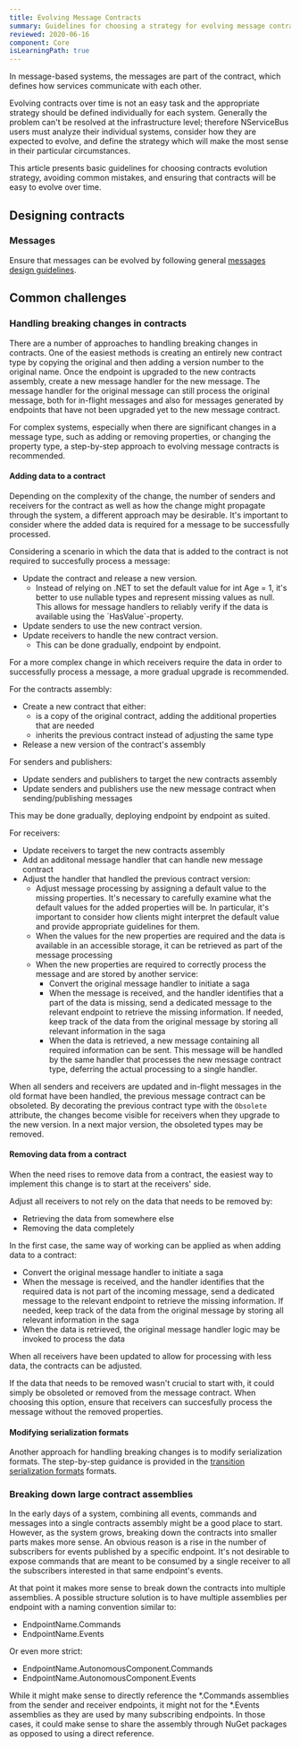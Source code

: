 ```yaml
---
title: Evolving Message Contracts
summary: Guidelines for choosing a strategy for evolving message contracts
reviewed: 2020-06-16
component: Core
isLearningPath: true
---
```


In message-based systems, the messages are part of the contract, which defines how services communicate with each other.

Evolving contracts over time is not an easy task and the appropriate strategy should be defined individually for each system. Generally the problem can't be resolved at the infrastructure level; therefore NServiceBus users must analyze their individual systems, consider how they are expected to evolve, and define the strategy which will make the most sense in their particular circumstances.

This article presents basic guidelines for choosing contracts evolution strategy, avoiding common mistakes, and ensuring that contracts will be easy to evolve over time.

## Designing contracts

### Messages

Ensure that messages can be evolved by following general [messages design guidelines](/nservicebus/messaging/messages-events-commands.md#designing-messages).


## Common challenges

### Handling breaking changes in contracts

There are a number of approaches to handling breaking changes in contracts. One of the easiest methods is creating an entirely new contract type by copying the original and then adding a version number to the original name. Once the endpoint is upgraded to the new contracts assembly, create a new message handler for the new message. The message handler for the original message can still process the original message, both for in-flight messages and also for messages generated by endpoints that have not been upgraded yet to the new message contract.

For complex systems, especially when there are significant changes in a message type, such as adding or removing properties, or changing the property type, a step-by-step approach to evolving message contracts is recommended.

#### Adding data to a contract

Depending on the complexity of the change, the number of senders and receivers for the contract as well as how the change might propagate through the system, a different approach may be desirable. It's important to consider where the added data is required for a message to be successfully processed.

Considering a scenario in which the data that is added to the contract is not required to succesfully process a message:

* Update the contract and release a new version.
  * Instead of relying on .NET to set the default value for int Age = 1, it's better to use nullable types and represent missing values as null. This allows for message handlers to reliably verify if the data is available using the ´HasValue´-property.
* Update senders to use the new contract version.
* Update receivers to handle the new contract version.
  * This can be done gradually, endpoint by endpoint.

For a more complex change in which receivers require the data in order to successfully process a message, a more gradual upgrade is recommended.

For the contracts assembly:

* Create a new contract that either:
  * is a copy of the original contract, adding the additional properties that are needed
  * inherits the previous contract instead of adjusting the same type
* Release a new version of the contract's assembly

For senders and publishers:

* Update senders and publishers to target the new contracts assembly
* Update senders and publishers use the new message contract when sending/publishing messages

This may be done gradually, deploying endpoint by endpoint as suited.

For receivers:

* Update receivers to target the new contracts assembly
* Add an additonal message handler that can handle new message contract
* Adjust the handler that handled the previous contract version:
  * Adjust message processing by assigning a default value to the missing properties.  It's necessary to carefully examine what the default values for the added properties will be. In particular, it's important to consider how clients might interpret the default value and provide appropriate guidelines for them.
  * When the values for the new properties are required and the data is available in an accessible storage, it can be retrieved as part of the message processing
  * When the new properties are required to correctly process the message and are stored by another service:
    * Convert the original message handler to initiate a saga
    * When the message is received, and the handler identifies that a part of the data is missing, send a dedicated message to the relevant endpoint to retrieve the missing information. If needed, keep track of the data from the original message by storing all relevant information in the saga
    * When the data is retrieved, a new message containing all required information can be sent. This message will be handled by the same handler that processes the new message contract type, deferring the actual processing to a single handler.

When all senders and receivers are updated and in-flight messages in the old format have been handled, the previous message contract can be obsoleted. By decorating the previous contract type with the `Obsolete` attribute, the changes become visible for receivers when they upgrade to the new version.
In a next major version, the obsoleted types may be removed.

#### Removing data from a contract

When the need rises to remove data from a contract, the easiest way to implement this change is to start at the receivers' side.

Adjust all receivers to not rely on the data that needs to be removed by:

  * Retrieving the data from somewhere else
  * Removing the data completely

In the first case, the same way of working can be applied as when adding data to a contract:

* Convert the original message handler to initiate a saga
* When the message is received, and the handler identifies that the required data is not part of the incoming message, send a dedicated message to the relevant endpoint to retrieve the missing information. If needed, keep track of the data from the original message by storing all relevant information in the saga
* When the data is retrieved, the original message handler logic may be invoked to process the data

When all receivers have been updated to allow for processing with less data, the contracts can be adjusted.

If the data that needs to be removed wasn't crucial to start with, it could simply be obsoleted or removed from the message contract. When choosing this option, ensure that receivers can succesfully process the message without the removed properties.

#### Modifying serialization formats

Another approach for handling breaking changes is to modify serialization formats. The step-by-step guidance is provided in the [transition serialization formats](/samples/serializers/transitioning-formats/) formats.

### Breaking down large contract assemblies

In the early days of a system, combining all events, commands and messages into a single contracts assembly might be a good place to start. However, as the system grows, breaking down the contracts into smaller parts makes more sense. An obvious reason is a rise in the number of subscribers for events published by a specific endpoint. It's not desirable to expose commands that are meant to be consumed by a single receiver to all the subscribers interested in that same endpoint's events.

At that point it makes more sense to break down the contracts into multiple assemblies. A possible structure solution is to have multiple assemblies per endpoint with a naming convention similar to:

* EndpointName.Commands
* EndpointName.Events

Or even more strict:

* EndpointName.AutonomousComponent.Commands
* EndpointName.AutonomousComponent.Events

While it might make sense to directly reference the \*.Commands assemblies from the sender and receiver endpoints, it might not for the \*.Events assemblies as they are used by many subscribing endpoints. In those cases, it could make sense to share the assembly through NuGet packages as opposed to using a direct reference.
